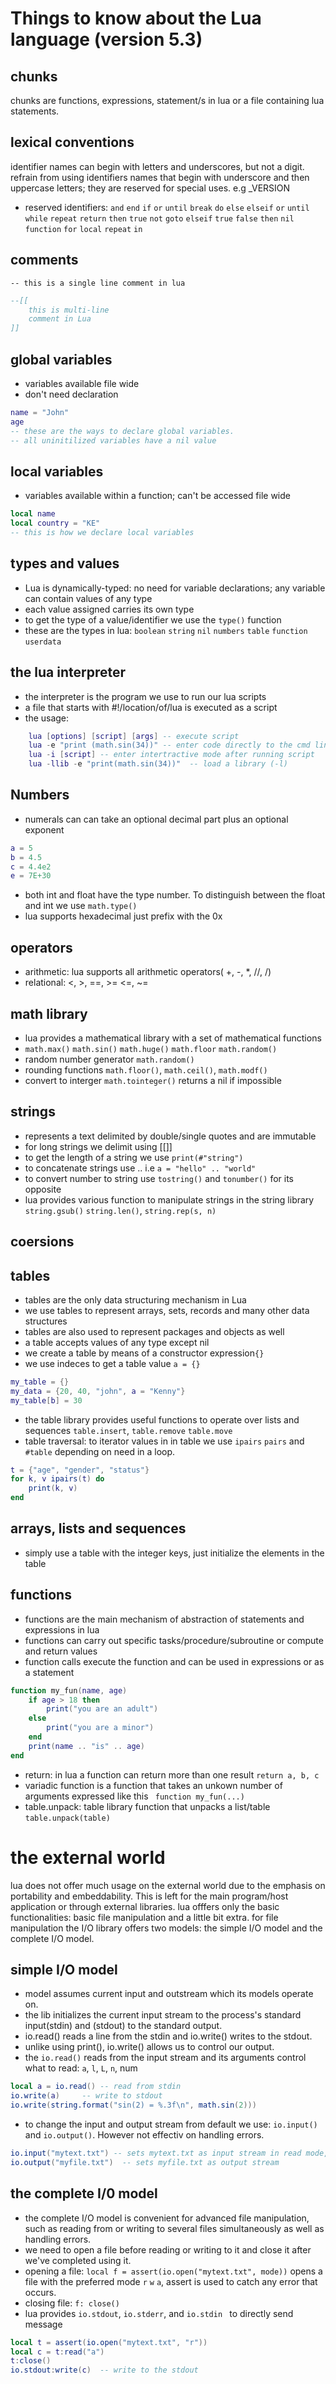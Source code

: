 # Things to know about the Lua language (version 5.3)

## chunks
chunks are functions, expressions, statement/s in lua or a file containing lua statements.

## lexical conventions
identifier names can begin with letters and underscores, but not a digit.
refrain from using identifiers names that begin with underscore and then uppercase letters; they are reserved for special uses. e.g  _VERSION
- reserved identifiers:
`and` `end` `if` `or` `until` `break` `do` `else` `elseif` `or` `until` `while` `repeat` `return` `then` `true` `not` `goto` `elseif` `true` `false` `then` `nil` `function` `for` `local` `repeat` `in`

## comments
`-- this is a single line comment in lua`
```lua
--[[
    this is multi-line 
    comment in Lua
]]
```
## global variables
- variables available file wide
- don't need declaration
```Lua
name = "John"
age
-- these are the ways to declare global variables.
-- all uninitilized variables have a nil value
```
## local variables
- variables available within a function; can't be accessed file wide
```Lua
local name
local country = "KE"
-- this is how we declare local variables
```
## types and values
- Lua is dynamically-typed: no need for variable declarations; any variable can contain values of any type
- each value assigned carries its own type
- to get the type of a value/identifier we use the `type()` function
- these are the types in lua:
`boolean` `string` `nil` `numbers` `table` `function` `userdata`

## the lua interpreter
- the interpreter is the program we use to run our lua scripts
- a file that starts with #!/location/of/lua is executed as a script
- the usage: 
```Lua
    lua [options] [script] [args] -- execute script
    lua -e "print (math.sin(34))" -- enter code directly to the cmd line
    lua -i [script] -- enter intertractive mode after running script
    lua -llib -e "print(math.sin(34))"  -- load a library (-l)
```
## Numbers
- numerals can can take an optional decimal part plus an optional exponent
```lua
a = 5
b = 4.5
c = 4.4e2
e = 7E+30
```
- both int and float have the type number. To distinguish between the float and int
we use `math.type()`
- lua supports hexadecimal just prefix with the 0x

## operators
* arithmetic: lua supports all arithmetic operators( +, -, *, //, /)
* relational: <, >, ==, >= <=, ~=

## math library
- lua provides a mathematical library with a set of mathematical functions
- `math.max()` `math.sin()` `math.huge()` `math.floor` `math.random()`
- random number generator `math.random()`
- rounding functions    `math.floor()`, `math.ceil()`, `math.modf()`
- convert to interger `math.tointeger()` returns a nil if impossible

## strings
- represents a text delimited by double/single quotes and are immutable
- for long strings we delimit using [[]]
- to get the length of a string we use `print(#"string")`
- to concatenate strings use .. i.e `a = "hello" .. "world"`
- to convert number to string use `tostring()` and `tonumber()` for its opposite
- lua provides various function to manipulate strings in the string library
`string.gsub()` `string.len()`, `string.rep(s, n)`

## coersions
## tables
- tables are the only data structuring mechanism in Lua
- we use tables to represent arrays, sets, records and many other data structures
- tables are also used to represent packages and objects as well
- a table accepts values of any type except nil
- we create a table by means of a constructor expression`{}`
- we use indeces to get a table value
`a = {}`
```lua
my_table = {}
my_data = {20, 40, "john", a = "Kenny"}
my_table[b] = 30
```
- the table library provides useful functions to operate over lists and sequences
`table.insert`, `table.remove` `table.move`
- table traversal: to iterator values in in table we use `ipairs` `pairs` and `#table` depending on need in a loop.
```lua
t = {"age", "gender", "status"}
for k, v ipairs(t) do
    print(k, v)
end
```

## arrays, lists and sequences
- simply use  a table with the integer keys, just initialize the elements in the table

## functions
- functions are the main mechanism of abstraction of statements and expressions in lua
- functions can carry out specific tasks/procedure/subroutine or compute and return values
- function calls execute the function and can be used in expressions or as a statement
```lua
function my_fun(name, age)
    if age > 18 then
        print("you are an adult")
    else
        print("you are a minor")
    end
    print(name .. "is" .. age)
end
```
- return: in lua a function can return more than one result `return a, b, c`
- variadic function is a function that takes an unkown number of arguments expressed like this ` function my_fun(...)`
- table.unpack: table library function that unpacks a list/table `table.unpack(table)`
# the external world
lua does not offer much usage on the external world due to the emphasis on portability and embeddability. This is left for the main program/host application or through external libraries.
lua offfers only the basic functionalities: basic file manipulation and a little bit extra.
for file manipulation the I/O library offers two models: the simple I/O model and the complete I/O model.

## simple I/O model
- model assumes current input and outstream which its models operate on.
- the lib initializes the current input stream to the process's standard input(stdin) and (stdout) to the standard output.
- io.read() reads a line from the stdin and io.write() writes to the stdout.
- unlike using print(), io.write() allows us to control our output.
- the `io.read()` reads from the input stream and its arguments control what to read: `a`, `l`, `L`, `n`, num
```lua
local a = io.read() -- read from stdin
io.write(a)     -- write to stdout
io.write(string.format("sin(2) = %.3f\n", math.sin(2)))

```
- to change the input and output stream from default we use: `io.input()` and `io.output()`. However not effectiv on handling errors.
```lua
io.input("mytext.txt") -- sets mytext.txt as input stream in read mode, all inputs come from this file
io.output("myfile.txt")  -- sets myfile.txt as output stream
```
## the complete I/0 model
- the complete I/O model is convenient for advanced file manipulation, such as reading from or writing to several files simultaneously as well as handling errors.
- we need to open a file before reading or writing to it and close it after we've completed using it.
- opening a file: `local f = assert(io.open("mytext.txt", mode))` opens a file with the preferred mode `r` `w` `a`, assert is used to catch any error that occurs.
- closing file: `f: close()`
- lua provides `io.stdout`, `io.stderr`, and `io.stdin ` to directly send message
```lua
local t = assert(io.open("mytext.txt", "r"))
local c = t:read("a")
t:close()
io.stdout:write(c)  -- write to the stdout
```
